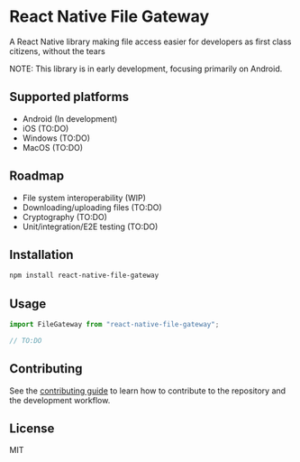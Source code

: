 # React Native File Gateway

A React Native library making file access easier for developers as first class citizens, without the tears

NOTE: This library is in early development, focusing primarily on Android.

## Supported platforms
* Android (In development)
* iOS (TO:DO)
* Windows (TO:DO)
* MacOS (TO:DO)

## Roadmap
* File system interoperability (WIP)
* Downloading/uploading files (TO:DO)
* Cryptography (TO:DO)
* Unit/integration/E2E testing (TO:DO)

## Installation

```sh
npm install react-native-file-gateway
```

## Usage

```js
import FileGateway from "react-native-file-gateway";

// TO:DO
```

## Contributing

See the [contributing guide](CONTRIBUTING.md) to learn how to contribute to the repository and the development workflow.

## License

MIT
